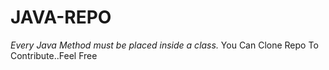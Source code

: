 # JAVA-REPO
<i>Every Java Method must be placed inside a class.</i>
You Can Clone Repo To Contribute..Feel Free
